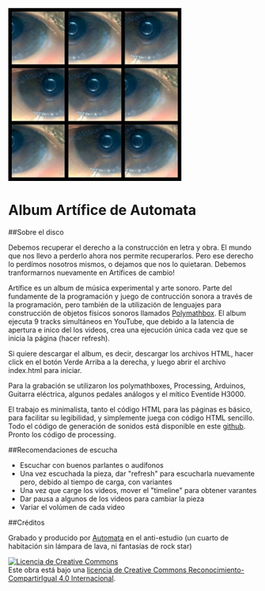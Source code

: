 <img src="artifice.JPG" width="350">

# Album Artífice de Automata

##Sobre el disco

Debemos recuperar el derecho a la construcción en letra y obra.  El mundo que nos llevo a perderlo ahora nos permite recuperarlos.  Pero ese derecho lo perdímos nosotros mismos, o dejamos que nos lo quietaran. Debemos tranformarnos nuevamente en Artífices de cambio!

Artífice es un album de música experimental y arte sonoro. Parte del fundamente de la programación y juego de contrucción sonora a través de la programación, pero también de la utilización de lenguajes para construcción de objetos físicos sonoros llamados [Polymathbox](https://polymathbox.wordpress.com/).  El album ejecuta 9 tracks simultáneos en YouTube, que debido a la latencia de apertura e inico del los videos, crea una ejecución única cada vez que se inicia la página (hacer refresh).

Si quiere descargar el album, es decir, descargar los archivos HTML, hacer click en el botón Verde Arriba a la derecha, y luego abrir el archivo index.html para iniciar.

Para la grabación se utilizaron los polymathboxes, Processing, Arduinos, Guitarra eléctrica, algunos pedales análogos y el mítico Eventide H3000. 

El trabajo es minimalista, tanto el código HTML para las páginas es básico, para facilitar su legibilidad, y simplemente juega con código HTML sencillo. Todo el código de generación de sonidos está disponible en este [github](https://github.com/tomasdecamino/polymathbox). Pronto los código de processing.

##Recomendaciones de escucha

* Escuchar con buenos parlantes o audífonos
* Una vez escuchada la pieza, dar "refresh" para escucharla nuevamente pero, debido al tiempo de carga, con variantes
* Una vez que carge los videos, mover el "timeline" para obtener varantes
* Dar pausa a algunos de los videos para cambiar la pieza
* Variar el volúmen de cada video

##Créditos

Grabado y producido por [Automata](https://www.facebook.com/nuevoautomata/) en el anti-estudio (un cuarto de habitación sin lámpara de lava, ni fantasías de rock star)

<a rel="license" href="http://creativecommons.org/licenses/by-sa/4.0/"><img alt="Licencia de Creative Commons" style="border-width:0" src="https://i.creativecommons.org/l/by-sa/4.0/88x31.png" /></a><br />Este obra está bajo una <a rel="license" href="http://creativecommons.org/licenses/by-sa/4.0/">licencia de Creative Commons Reconocimiento-CompartirIgual 4.0 Internacional</a>.
